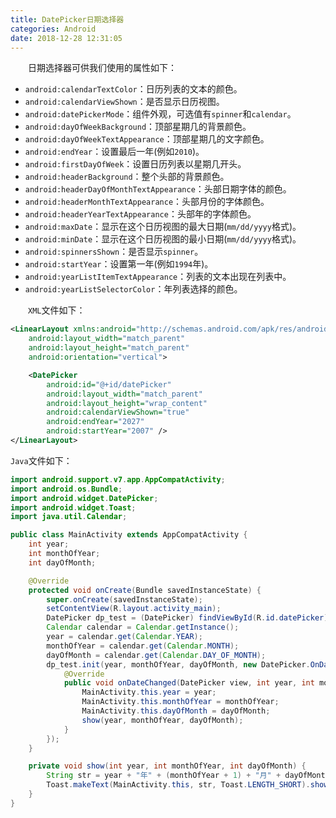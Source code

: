 ```yaml
---
title: DatePicker日期选择器
categories: Android
date: 2018-12-28 12:31:05
---
```

&emsp;&emsp;日期选择器可供我们使用的属性如下：<!--more-->

- `android:calendarTextColor`：日历列表的文本的颜色。
- `android:calendarViewShown`：是否显示日历视图。
- `android:datePickerMode`：组件外观，可选值有`spinner`和`calendar`。
- `android:dayOfWeekBackground`：顶部星期几的背景颜色。
- `android:dayOfWeekTextAppearance`：顶部星期几的文字颜色。
- `android:endYear`：设置最后一年(例如`2010`)。
- `android:firstDayOfWeek`：设置日历列表以星期几开头。
- `android:headerBackground`：整个头部的背景颜色。
- `android:headerDayOfMonthTextAppearance`：头部日期字体的颜色。
- `android:headerMonthTextAppearance`：头部月份的字体颜色。
- `android:headerYearTextAppearance`：头部年的字体颜色。
- `android:maxDate`：显示在这个日历视图的最大日期(`mm/dd/yyyy`格式)。
- `android:minDate`：显示在这个日历视图的最小日期(`mm/dd/yyyy`格式)。
- `android:spinnersShown`：是否显示`spinner`。
- `android:startYear`：设置第一年(例如`1994`年)。
- `android:yearListItemTextAppearance`：列表的文本出现在列表中。
- `android:yearListSelectorColor`：年列表选择的颜色。

&emsp;&emsp;`XML`文件如下：

``` xml
<LinearLayout xmlns:android="http://schemas.android.com/apk/res/android"
    android:layout_width="match_parent"
    android:layout_height="match_parent"
    android:orientation="vertical">

    <DatePicker
        android:id="@+id/datePicker"
        android:layout_width="match_parent"
        android:layout_height="wrap_content"
        android:calendarViewShown="true"
        android:endYear="2027"
        android:startYear="2007" />
</LinearLayout>
```

`Java`文件如下：

``` java
import android.support.v7.app.AppCompatActivity;
import android.os.Bundle;
import android.widget.DatePicker;
import android.widget.Toast;
import java.util.Calendar;

public class MainActivity extends AppCompatActivity {
    int year;
    int monthOfYear;
    int dayOfMonth;

    @Override
    protected void onCreate(Bundle savedInstanceState) {
        super.onCreate(savedInstanceState);
        setContentView(R.layout.activity_main);
        DatePicker dp_test = (DatePicker) findViewById(R.id.datePicker);
        Calendar calendar = Calendar.getInstance();
        year = calendar.get(Calendar.YEAR);
        monthOfYear = calendar.get(Calendar.MONTH);
        dayOfMonth = calendar.get(Calendar.DAY_OF_MONTH);
        dp_test.init(year, monthOfYear, dayOfMonth, new DatePicker.OnDateChangedListener() {
            @Override
            public void onDateChanged(DatePicker view, int year, int monthOfYear, int dayOfMonth) {
                MainActivity.this.year = year;
                MainActivity.this.monthOfYear = monthOfYear;
                MainActivity.this.dayOfMonth = dayOfMonth;
                show(year, monthOfYear, dayOfMonth);
            }
        });
    }

    private void show(int year, int monthOfYear, int dayOfMonth) {
        String str = year + "年" + (monthOfYear + 1) + "月" + dayOfMonth + "日";
        Toast.makeText(MainActivity.this, str, Toast.LENGTH_SHORT).show();
    }
}
```